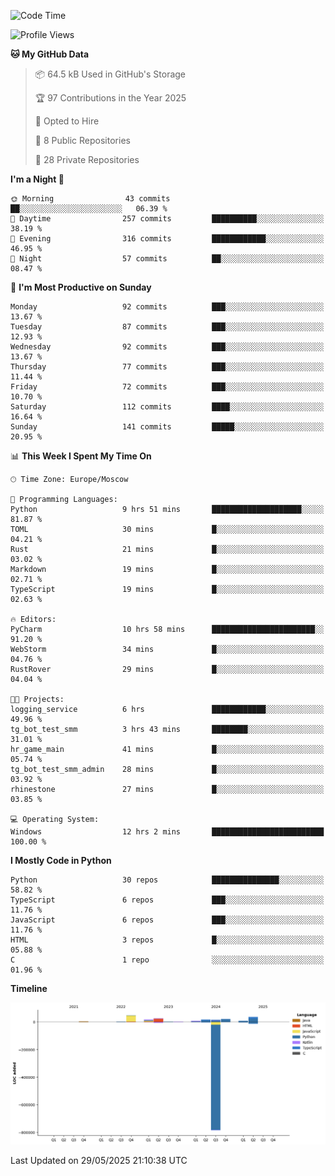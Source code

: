 <!--START_SECTION:waka-->
![Code Time](http://img.shields.io/badge/Code%20Time-681%20hrs-blue)

![Profile Views](http://img.shields.io/badge/Profile%20Views-0-blue)

**🐱 My GitHub Data** 

> 📦 64.5 kB Used in GitHub's Storage 
 > 
> 🏆 97 Contributions in the Year 2025
 > 
> 💼 Opted to Hire
 > 
> 📜 8 Public Repositories 
 > 
> 🔑 28 Private Repositories 
 > 
**I'm a Night 🦉** 

```text
🌞 Morning                43 commits          ██░░░░░░░░░░░░░░░░░░░░░░░   06.39 % 
🌆 Daytime                257 commits         ██████████░░░░░░░░░░░░░░░   38.19 % 
🌃 Evening                316 commits         ████████████░░░░░░░░░░░░░   46.95 % 
🌙 Night                  57 commits          ██░░░░░░░░░░░░░░░░░░░░░░░   08.47 % 
```
📅 **I'm Most Productive on Sunday** 

```text
Monday                   92 commits          ███░░░░░░░░░░░░░░░░░░░░░░   13.67 % 
Tuesday                  87 commits          ███░░░░░░░░░░░░░░░░░░░░░░   12.93 % 
Wednesday                92 commits          ███░░░░░░░░░░░░░░░░░░░░░░   13.67 % 
Thursday                 77 commits          ███░░░░░░░░░░░░░░░░░░░░░░   11.44 % 
Friday                   72 commits          ███░░░░░░░░░░░░░░░░░░░░░░   10.70 % 
Saturday                 112 commits         ████░░░░░░░░░░░░░░░░░░░░░   16.64 % 
Sunday                   141 commits         █████░░░░░░░░░░░░░░░░░░░░   20.95 % 
```


📊 **This Week I Spent My Time On** 

```text
🕑︎ Time Zone: Europe/Moscow

💬 Programming Languages: 
Python                   9 hrs 51 mins       ████████████████████░░░░░   81.87 % 
TOML                     30 mins             █░░░░░░░░░░░░░░░░░░░░░░░░   04.21 % 
Rust                     21 mins             █░░░░░░░░░░░░░░░░░░░░░░░░   03.02 % 
Markdown                 19 mins             █░░░░░░░░░░░░░░░░░░░░░░░░   02.71 % 
TypeScript               19 mins             █░░░░░░░░░░░░░░░░░░░░░░░░   02.63 % 

🔥 Editors: 
PyCharm                  10 hrs 58 mins      ███████████████████████░░   91.20 % 
WebStorm                 34 mins             █░░░░░░░░░░░░░░░░░░░░░░░░   04.76 % 
RustRover                29 mins             █░░░░░░░░░░░░░░░░░░░░░░░░   04.04 % 

🐱‍💻 Projects: 
logging_service          6 hrs               ████████████░░░░░░░░░░░░░   49.96 % 
tg_bot_test_smm          3 hrs 43 mins       ████████░░░░░░░░░░░░░░░░░   31.01 % 
hr_game_main             41 mins             █░░░░░░░░░░░░░░░░░░░░░░░░   05.74 % 
tg_bot_test_smm_admin    28 mins             █░░░░░░░░░░░░░░░░░░░░░░░░   03.92 % 
rhinestone               27 mins             █░░░░░░░░░░░░░░░░░░░░░░░░   03.85 % 

💻 Operating System: 
Windows                  12 hrs 2 mins       █████████████████████████   100.00 % 
```

**I Mostly Code in Python** 

```text
Python                   30 repos            ███████████████░░░░░░░░░░   58.82 % 
TypeScript               6 repos             ███░░░░░░░░░░░░░░░░░░░░░░   11.76 % 
JavaScript               6 repos             ███░░░░░░░░░░░░░░░░░░░░░░   11.76 % 
HTML                     3 repos             █░░░░░░░░░░░░░░░░░░░░░░░░   05.88 % 
C                        1 repo              ░░░░░░░░░░░░░░░░░░░░░░░░░   01.96 % 
```



**Timeline**

![Lines of Code chart](https://raw.githubusercontent.com/adlemx/adlemx/main/assets/bar_graph.png)


 Last Updated on 29/05/2025 21:10:38 UTC
<!--END_SECTION:waka-->
